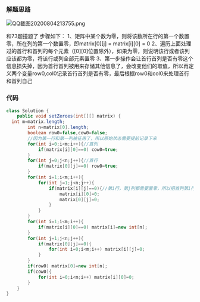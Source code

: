 ### 解题思路
![QQ截图20200804213755.png](https://pic.leetcode-cn.com/78bd0d1e961d4dcb1f5175e15c074ac661905d93514b93fe77bad11a612e08eb-QQ%E6%88%AA%E5%9B%BE20200804213755.png)

和73题撞题了
步骤如下：
1、矩阵中某个数为零，则将该数所在行的第一个数置零，所在列的第一个数置零，即matrix[0][j] = matrix[i][0] = 0
2、遍历上面处理过的首行和首列的每个元素（[0][0]位置除外），如果为零，则说明该行或者该列应该都为零，将该行或列全部元素置零
3、第一步操作会让首行首列是否有零这个信息损失掉，因为首行首列被用来存储其他信息了，会改变他们的取值，所以再定义两个变量row0,col0记录首行首列是否有零，最后根据row0和col0来处理首行和首列自己
### 代码

```java
class Solution {
    public void setZeroes(int[][] matrix) {
  int m=matrix.length;
        int n=matrix[0].length;
        boolean row0=false,cow0=false;
        //因为第一行和第一列被征用了，所以原始状态需要提前记录下来
        for(int i=0;i<m;i++){//首列
            if(matrix[i][0]==0) cow0=true;
        }
        for(int j=0;j<n;j++){//首行
            if(matrix[0][j]==0) row0=true;
        }
        for(int i=1;i<m;i++){
            for(int j=1;j<n;j++){
                if(matrix[i][j]==0){//第i行，第j列都需要置零，所以把首列第i行和首行第j列标记上
                    matrix[i][0]=0;
                    matrix[0][j]=0;
                }
            }
        }
        for(int i=1;i<m;i++){
            if(matrix[i][0]==0) matrix[i]=new int[n];
        }
        for(int j=1;j<n;j++){
            if(matrix[0][j]==0){
                for(int i=0;i<m;i++) matrix[i][j]=0;
            }
        }
        if(row0) matrix[0]=new int[n];
        if(cow0){
            for(int i=0;i<m;i++) matrix[i][0]=0;
        }
    }
}
```
